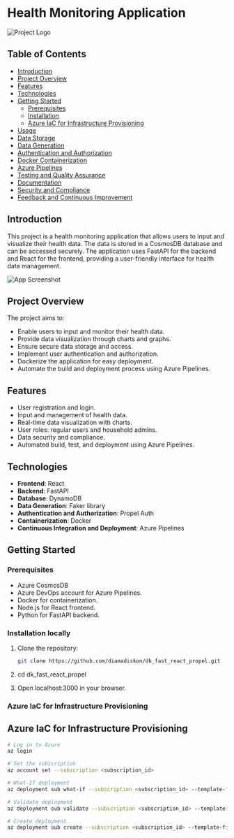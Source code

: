 # Health Monitoring Application

![Project Logo](project_logo.png)

## Table of Contents

- [Introduction](#introduction)
- [Project Overview](#project-overview)
- [Features](#features)
- [Technologies](#technologies)
- [Getting Started](#getting-started)
  - [Prerequisites](#prerequisites)
  - [Installation](#installation)
  - [Azure IaC for Infrastructure Provisioning](#azure-iac-for-infrastructure-provisioning)
- [Usage](#usage)
- [Data Storage](#data-storage)
- [Data Generation](#data-generation)
- [Authentication and Authorization](#authentication-and-authorization)
- [Docker Containerization](#docker-containerization)
- [Azure Pipelines](#azure-pipelines)
- [Testing and Quality Assurance](#testing-and-quality-assurance)
- [Documentation](#documentation)
- [Security and Compliance](#security-and-compliance)
- [Feedback and Continuous Improvement](#feedback-and-continuous-improvement)

## Introduction

This project is a health monitoring application that allows users to input and visualize their health data. The data is stored in a CosmosDB database and can be accessed securely. The application uses FastAPI for the backend and React for the frontend, providing a user-friendly interface for health data management.

![App Screenshot](app_screenshot.png)

## Project Overview

The project aims to:

- Enable users to input and monitor their health data.
- Provide data visualization through charts and graphs.
- Ensure secure data storage and access.
- Implement user authentication and authorization.
- Dockerize the application for easy deployment.
- Automate the build and deployment process using Azure Pipelines.

## Features

- User registration and login.
- Input and management of health data.
- Real-time data visualization with charts.
- User roles: regular users and household admins.
- Data security and compliance.
- Automated build, test, and deployment using Azure Pipelines.

## Technologies

- **Frontend**: React
- **Backend**: FastAPI
- **Database**: DynamoDB
- **Data Generation**: Faker library
- **Authentication and Authorization**: Propel Auth
- **Containerization**: Docker
- **Continuous Integration and Deployment**: Azure Pipelines

## Getting Started

### Prerequisites

- Azure CosmosDB
- Azure DevOps account for Azure Pipelines.
- Docker for containerization.
- Node.js for React frontend.
- Python for FastAPI backend.

### Installation locally

1. Clone the repository:

   ```sh
   git clone https://github.com/diamadiskon/dk_fast_react_propel.git

2. cd dk_fast_react_propel

3. Open localhost:3000 in your browser.

### Azure IaC for Infrastructure Provisioning

## Azure IaC for Infrastructure Provisioning

```sh
# Log in to Azure
az login

# Set the subscription
az account set --subscription <subscription_id>

# What-If deployment
az deployment sub what-if --subscription <subscription_id> --template-file bicep/azure.deploy.bicep --location [location] --parameters bicep/azure.deploy.parameters.json

# Validate deployment
az deployment sub validate --subscription <subscription_id> --template-file bicep/azure.deploy.bicep --location [location] --parameters bicep/azure.deploy.parameters.json

# Create deployment
az deployment sub create --subscription <subscription_id> --template-file bicep/azure.deploy.bicep --location [location] --parameters bicep/azure.deploy.parameters.json


